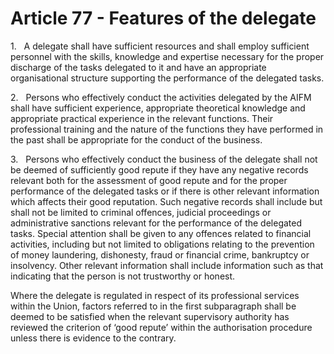 # Article 77 - Features of the delegate


1.   A delegate shall have sufficient resources and shall employ sufficient personnel with the skills, knowledge and expertise necessary for the proper discharge of the tasks delegated to it and have an appropriate organisational structure supporting the performance of the delegated tasks.

2.   Persons who effectively conduct the activities delegated by the AIFM shall have sufficient experience, appropriate theoretical knowledge and appropriate practical experience in the relevant functions. Their professional training and the nature of the functions they have performed in the past shall be appropriate for the conduct of the business.

3.   Persons who effectively conduct the business of the delegate shall not be deemed of sufficiently good repute if they have any negative records relevant both for the assessment of good repute and for the proper performance of the delegated tasks or if there is other relevant information which affects their good reputation. Such negative records shall include but shall not be limited to criminal offences, judicial proceedings or administrative sanctions relevant for the performance of the delegated tasks. Special attention shall be given to any offences related to financial activities, including but not limited to obligations relating to the prevention of money laundering, dishonesty, fraud or financial crime, bankruptcy or insolvency. Other relevant information shall include information such as that indicating that the person is not trustworthy or honest.

Where the delegate is regulated in respect of its professional services within the Union, factors referred to in the first subparagraph shall be deemed to be satisfied when the relevant supervisory authority has reviewed the criterion of ‘good repute’ within the authorisation procedure unless there is evidence to the contrary.
